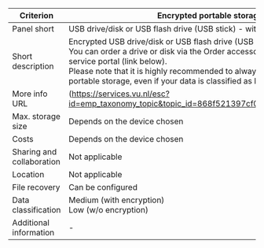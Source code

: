 |Criterion|Encrypted portable storage|
|---|---|
|Panel short|USB drive/disk or USB flash drive (USB stick) - with encryption.|
|Short description|Encrypted USB drive/disk or USB flash drive (USB stick).<br>You can order a drive or disk via the Order accessories form found in the service portal (link below).<br>Please note that it is highly recommended to always use encryption with portable storage, even if your data is classified as low.|
|More info URL|(https://services.vu.nl/esc?id=emp_taxonomy_topic&topic_id=868f521397cf09d0e553359fe153af5b)|
|Max. storage size|Depends on the device chosen|
|Costs|Depends on the device chosen|
|Sharing and collaboration|Not applicable|
|Location|Not applicable|
|File recovery|Can be configured|
|Data classification|Medium (with encryption)<br>Low (w/o encryption)|
|Additional information| - |
